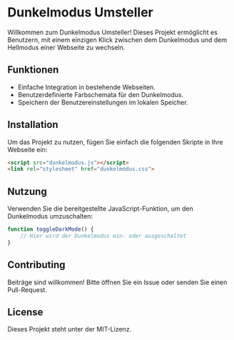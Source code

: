 # Dunkelmodus Umsteller

Willkommen zum Dunkelmodus Umsteller! Dieses Projekt ermöglicht es Benutzern, mit einem einzigen Klick zwischen dem Dunkelmodus und dem Hellmodus einer Webseite zu wechseln.

## Funktionen
- Einfache Integration in bestehende Webseiten.
- Benutzerdefinierte Farbschemata für den Dunkelmodus.
- Speichern der Benutzereinstellungen im lokalen Speicher.

## Installation
Um das Projekt zu nutzen, fügen Sie einfach die folgenden Skripte in Ihre Webseite ein:
```html
<script src="dunkelmodus.js"></script>
<link rel="stylesheet" href="dunkelmodus.css">
```

## Nutzung
Verwenden Sie die bereitgestellte JavaScript-Funktion, um den Dunkelmodus umzuschalten:
```javascript
function toggleDarkMode() {
    // Hier wird der Dunkelmodus ein- oder ausgeschaltet
}
```

## Contributing
Beiträge sind willkommen! Bitte öffnen Sie ein Issue oder senden Sie einen Pull-Request.

## License
Dieses Projekt steht unter der MIT-Lizenz.
